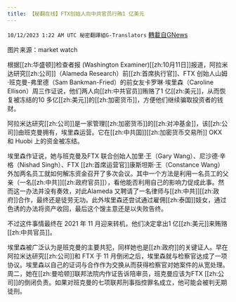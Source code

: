 ```yaml
---
title: 【秘翻在线】FTX创始人向中共官员行贿1 亿美元
---
```

`10/12/2023 1:22 AM UTC 秘密翻譯組G-Translators` [轉載自GNews](https://gnews.org/articles/1821612)

图片来源：market watch

根据[[zh:华盛顿]]检查者报 (Washington Examiner)[[zh:10月11日]]报道，阿拉米达研究[[zh:公司]]（Alameda Research）前[[zh:首席执行官]]、FTX 创始人山姆·班克曼-弗里德（Sam Bankman-Fried）的前女友卡罗琳·埃里森（Caroline Ellison）周三作证说，他们两人向[[zh:中共官员]]贿赂了1 亿[[zh:美元]]，从而恢复被冻结的10 多亿[[zh:美元]]的[[zh:加密货币]]，方便他们继续骗取投资者的钱财。

阿拉米达研究[[zh:公司]]是一家管理[[zh:加密货币]]的[[zh:对冲基金]]，该[[zh:公司]]由班克曼拥有，埃里森运营。它在[[zh:中共国]][[zh:加密货币交易所]] OKX 和 Huobi 上的资金被冻结。

埃里森作证说，她与班克曼及FTX 联合创始人加里·王（Gary Wang）、尼沙德·辛格（Nishad Singh）、FTX [[zh:首席运营官]]康斯坦斯·王（Constance Wang）外加两名员工就如何解冻资金召开了多次会议。其中一个方法是利用一名员工的父亲（一名[[zh:中共]][[zh:政府官员]]），看他能否利用自己的影响力促成此事。然而这一办法并没有奏效，对此Alameda 又聘请了一名律师与[[zh:中共]][[zh:政府]]合作，最终还是徒劳无功。此外埃里森还尝试通过雇佣[[zh:泰国]]妓女，通过色诱的办法将资产收回，最后这个馊主意还是以失败告终。

不过这件事情最终在 2021 年 11 月迎来转机，他们决定拿出1 亿[[zh:美元]]来贿赂[[zh:中共官员]]。

埃里森被广泛认为是班克曼的主要共犯，同样她也是[[zh:政府]]的关键证人。早在阿拉米达研究[[zh:公司]]和 FTX 于 11 月倒闭之后，埃里森就与检察官达成了一项协议。埃里森以自己的证词与合作作为交换从而获得检察官对她案件的从宽处理。周二，她在[[zh:曼哈顿]]联邦法院内作证告诉陪审员，班克曼应该为FTX [[zh:公司]]的倒闭负责。如果对班克曼的七项联邦刑事指控罪名成立，他可能会被判无期徒刑。
